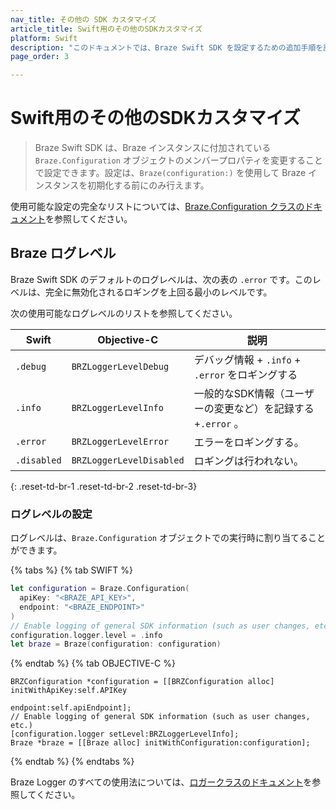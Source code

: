 ```yaml
---
nav_title: その他の SDK カスタマイズ
article_title: Swift用のその他のSDKカスタマイズ
platform: Swift
description: "このドキュメントでは、Braze Swift SDK を設定するための追加手順を説明します。"
page_order: 3

---
```


# Swift用のその他のSDKカスタマイズ

> Braze Swift SDK は、Braze インスタンスに付加されている `Braze.Configuration` オブジェクトのメンバープロパティを変更することで設定できます。設定は、`Braze(configuration:)` を使用して Braze インスタンスを初期化する前にのみ行えます。

使用可能な設定の完全なリストについては、[Braze.Configuration クラスのドキュメント][1]を参照してください。

## Braze ログレベル

Braze Swift SDK のデフォルトのログレベルは、次の表の `.error` です。このレベルは、完全に無効化されるロギングを上回る最小のレベルです。

次の使用可能なログレベルのリストを参照してください。

| Swift       | Objective-C              | 説明                                                       |
|-------------|--------------------------|-------------------------------------------------------------------|
| `.debug`    | `BRZLoggerLevelDebug`    | デバッグ情報 + `.info` + `.error` をロギングする                    |
| `.info`     | `BRZLoggerLevelInfo`     | 一般的なSDK情報（ユーザーの変更など）を記録する +`.error` 。 |
| `.error`    | `BRZLoggerLevelError`    | エラーをロギングする。                                                       |
| `.disabled` | `BRZLoggerLevelDisabled` | ロギングは行われない。                                                |
{: .reset-td-br-1 .reset-td-br-2 .reset-td-br-3}

### ログレベルの設定

ログレベルは、`Braze.Configuration` オブジェクトでの実行時に割り当てることができます。

{% tabs %}
{% tab SWIFT %}

```swift
let configuration = Braze.Configuration(
  apiKey: "<BRAZE_API_KEY>",
  endpoint: "<BRAZE_ENDPOINT>"
)
// Enable logging of general SDK information (such as user changes, etc.)
configuration.logger.level = .info
let braze = Braze(configuration: configuration)
```

{% endtab %}
{% tab OBJECTIVE-C %}

```objc
BRZConfiguration *configuration = [[BRZConfiguration alloc] initWithApiKey:self.APIKey
                                                                  endpoint:self.apiEndpoint];
// Enable logging of general SDK information (such as user changes, etc.)
[configuration.logger setLevel:BRZLoggerLevelInfo];
Braze *braze = [[Braze alloc] initWithConfiguration:configuration];
```

{% endtab %}
{% endtabs %}

Braze Logger のすべての使用法については、[ロガークラスのドキュメント][2]を参照してください。

[1]: https://braze-inc.github.io/braze-swift-sdk/documentation/brazekit/braze/configuration-swift.class
[2]: https://braze-inc.github.io/braze-swift-sdk/documentation/brazekit/braze/configuration-swift.class/logger-swift.class

